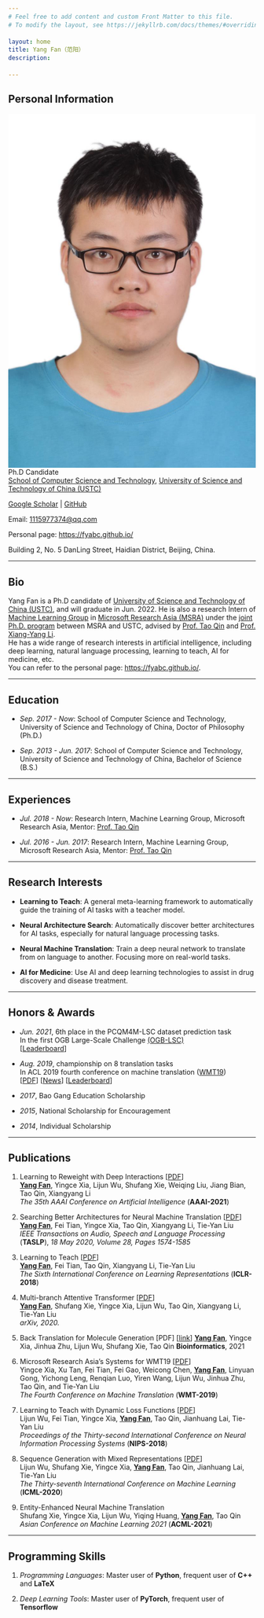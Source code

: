 ```yaml
---
# Feel free to add content and custom Front Matter to this file.
# To modify the layout, see https://jekyllrb.com/docs/themes/#overriding-theme-defaults

layout: home
title: Yang Fan（范阳）
description:

---
```


## Personal Information

<img id="personal-photo" src="/assets/images/YangFan.jpg" alt="Personal Photo" align="left" />

Ph.D Candidate  
[School of Computer Science and Technology](https://cs.ustc.edu.cn/), [University of Science and Technology of China (USTC)](https://www.ustc.edu.cn/)

[Google Scholar](https://scholar.google.com/citations?user=YQPMTJsAAAAJ&hl=zh-CN) \| [GitHub](https://github.com/fyabc)

Email: [1115977374@qq.com](mailto:1115977374@qq.com)

Personal page: <https://fyabc.github.io/>

Building 2, No. 5 DanLing Street, Haidian District, Beijing, China.

<!-- ----

## News -->

----

## Bio

Yang Fan is a Ph.D candidate of [University of Science and Technology of China (USTC)](https://www.ustc.edu.cn/), and will graduate in Jun. 2022. He is also a research Intern of [Machine Learning Group](https://www.microsoft.com/en-us/research/group/machine-learning-research-group/) in [Microsoft Research Asia (MSRA)](https://www.msra.cn/) under the [joint Ph.D. program](https://www.msra.cn/zh-cn/connections/academic-programs/joint-phd) between MSRA and USTC, advised by [Prof. Tao Qin](https://www.microsoft.com/en-us/research/people/taoqin/) and [Prof. Xiang-Yang Li](https://staff.ustc.edu.cn/~xiangyangli/).  
He has a wide range of research interests in artificial intelligence, including deep learning, natural language processing, learning to teach, AI for medicine, etc.  
You can refer to the personal page: <https://fyabc.github.io/>.

----

## Education

- *Sep. 2017 - Now*: School of Computer Science and Technology, University of Science and Technology of China, Doctor of Philosophy (Ph.D.)

- *Sep. 2013 - Jun. 2017*: School of Computer Science and Technology, University of Science and Technology of China, Bachelor of Science (B.S.)

----

## Experiences

- *Jul. 2018 - Now*: Research Intern, Machine Learning Group, Microsoft Research Asia, Mentor: [Prof. Tao Qin](https://www.microsoft.com/en-us/research/people/taoqin/)

- *Jul. 2016 - Jun. 2017*: Research Intern, Machine Learning Group, Microsoft Research Asia, Mentor: [Prof. Tao Qin](https://www.microsoft.com/en-us/research/people/taoqin/)

----

## Research Interests

- **Learning to Teach**: A general meta-learning framework to automatically guide the training of AI tasks with a teacher model.

- **Neural Architecture Search**: Automatically discover better architectures for AI tasks, especially for natural language processing tasks.

- **Neural Machine Translation**: Train a deep neural network to translate from on language to another. Focusing more on real-world tasks.

- **AI for Medicine**: Use AI and deep learning technologies to assist in drug discovery and disease treatment.

----

## Honors & Awards

- *Jun. 2021*, 6th place in the PCQM4M-LSC dataset prediction task  
In the first OGB Large-Scale Challenge [(OGB-LSC)](https://ogb.stanford.edu/kddcup2021/pcqm4m)  
\[[Leaderboard](https://ogb.stanford.edu/kddcup2021/results/##final_pcqm4m)\]

- *Aug. 2019*, championship on 8 translation tasks  
In ACL 2019 fourth conference on machine translation ([WMT19](http://www.statmt.org/wmt19/translation-task.html))  
\[[PDF](http://statmt.org/wmt19/pdf/53/WMT48.pdf)\] \[[News](https://www.msra.cn/zh-cn/news/features/wmt-2019)\] \[[Leaderboard](http://matrix.statmt.org/?metric%5Bid%5D=5&mode=bestn&test_set%5Bid%5D=27)\]

- *2017*, Bao Gang Education Scholarship

<!-- - *2015*, Scholarship for Outstanding Students (first prize) -->

- *2015*, National Scholarship for Encouragement

- *2014*, Individual Scholarship

----

## Publications

1. Learning to Reweight with Deep Interactions \[[PDF](https://www.aaai.org/AAAI21Papers/AAAI-9254.FanY.pdf)\]  
**<u>Yang Fan</u>**, Yingce Xia, Lijun Wu, Shufang Xie, Weiqing Liu, Jiang Bian, Tao Qin, Xiangyang Li  
*The 35th AAAI Conference on Artificial Intelligence* (**AAAI-2021**)
    <!-- 3. L2T-DeepInteraction; SCI/EI in future -->

1. Searching Better Architectures for Neural Machine Translation \[[PDF](https://ieeexplore.ieee.org/document/9095246)\]  
**<u>Yang Fan</u>**, Fei Tian, Yingce Xia, Tao Qin, Xiangyang Li, Tie-Yan Liu  
*IEEE Transactions on Audio, Speech and Language Processing* (**TASLP**), *18 May 2020, Volume 28, Pages 1574-1585*
    <!-- 2. NAS4NMT; SCI=WOS:000461852001004 / EI=20202508840070 -->

1. Learning to Teach \[[PDF](https://openreview.net/pdf?id=HJewuJWCZ)\]  
**<u>Yang Fan</u>**, Fei Tian, Tao Qin, Xiangyang Li, Tie-Yan Liu  
*The Sixth International Conference on Learning Representations* (**ICLR-2018**)
    <!-- 1. L2T; No SCI; EI=20193507364161 -->

1. Multi-branch Attentive Transformer \[[PDF](https://arxiv.org/pdf/2006.10270.pdf)\]  
**<u>Yang Fan</u>**, Shufang Xie, Yingce Xia, Lijun Wu, Tao Qin, Xiangyang Li, Tie-Yan Liu  
*arXiv, 2020.*
    <!-- 4. MAT; No SCI/EI -->

1. Back Translation for Molecule Generation \[PDF\] \[[link](https://academic.oup.com/bioinformatics/advance-article-abstract/doi/10.1093/bioinformatics/btab817/6454941)\]
**<u>Yang Fan</u>**, Yingce Xia, Jinhua Zhu, Lijun Wu, Shufang Xie, Tao Qin
**Bioinformatics**, 2021
    <!-- 9. BT4MolGen; No SCI/EI -->

1. Microsoft Research Asia’s Systems for WMT19 \[[PDF](http://statmt.org/wmt19/pdf/53/WMT48.pdf)\]  
Yingce Xia, Xu Tan, Fei Tian, Fei Gao, Weicong Chen, **<u>Yang Fan</u>**, Linyuan Gong, Yichong Leng, Renqian Luo, Yiren Wang, Lijun Wu, Jinhua Zhu, Tao Qin, and Tie-Yan Liu  
*The Fourth Conference on Machine Translation* (**WMT-2019**)
    <!-- 6. WMT19; SCI=WOS:000538566200048 / No EI -->

1. Learning to Teach with Dynamic Loss Functions \[[PDF](http://papers.nips.cc/paper/7882-learning-to-teach-with-dynamic-loss-functions.pdf)\]  
Lijun Wu, Fei Tian, Yingce Xia, **<u>Yang Fan</u>**, Tao Qin, Jianhuang Lai, Tie-Yan Liu  
*Proceedings of the Thirty-second International Conference on Neural Information Processing Systems* (**NIPS-2018**)
    <!-- 5. L2T-Loss; SCI=WOS:000461852001004 / EI=20191806851556 -->

1. Sequence Generation with Mixed Representations \[[PDF](http://proceedings.mlr.press/v119/wu20e/wu20e.pdf)\]  
Lijun Wu, Shufang Xie, Yingce Xia, **<u>Yang Fan</u>**, Tao Qin, Jianhuang Lai, Tie-Yan Liu  
*The Thirty-seventh International Conference on Machine Learning* (**ICML-2020**)
    <!-- 7. SeqGen-MixRep; No SCI/EI -->

1. Entity-Enhanced Neural Machine Translation  
Shufang Xie, Yingce Xia, Lijun Wu, Yiqing Huang, **<u>Yang Fan</u>**, Tao Qin  
*Asian Conference on Machine Learning 2021* (**ACML-2021**)
    <!-- 8. EntityEnhanced-NMT; No SCI/EI -->

----

## Programming Skills

1. *Programming Languages*: Master user of **Python**, frequent user of **C++** and **LaTeX**

2. *Deep Learning Tools*: Master user of **PyTorch**, frequent user of **Tensorflow**

